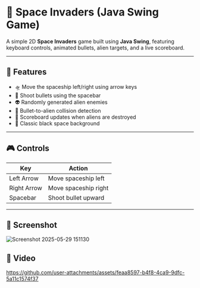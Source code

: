 # 👾 Space Invaders (Java Swing Game)

A simple 2D **Space Invaders** game built using **Java Swing**, featuring keyboard controls, animated bullets, alien targets, and a live scoreboard.

---

## 🚀 Features

- 🛸 Move the spaceship left/right using arrow keys
- 🔫 Shoot bullets using the spacebar
- 👽 Randomly generated alien enemies
- 🎯 Bullet-to-alien collision detection
- 🧮 Scoreboard updates when aliens are destroyed
- 🎨 Classic black space background

---

## 🎮 Controls

| Key        | Action                  |
|------------|--------------------------|
| Left Arrow | Move spaceship left      |
| Right Arrow| Move spaceship right     |
| Spacebar   | Shoot bullet upward      |

---

## 📁 Screenshot
![Screenshot 2025-05-29 151130](https://github.com/user-attachments/assets/4c715e94-ac8d-465e-922c-3ec6092e833a)

##  🎥 Video

https://github.com/user-attachments/assets/feaa8597-b4f8-4ca9-9dfc-5a11c1574f37

